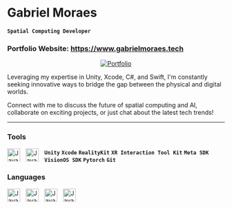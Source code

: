 # Gabriel Moraes
**` Spatial Computing Developer `**

### Portfolio Website: https://www.gabrielmoraes.tech

<p align="center">
  
  <a href="https://gabrielmoraes.tech">
        <img alt="Portfolio" title="Portfolio" src="https://freshidea.com/jonah/app/DenverCoder1-profile-views"/></a>
</p>


Leveraging my expertise in Unity, Xcode, C#, and Swift, I'm constantly seeking innovative ways to bridge the gap between the physical and digital worlds.

Connect with me to discuss the future of spatial computing and AI, collaborate on exciting projects, or just chat about the latest tech trends!

---

### Tools

<img align="left" alt="Java" width="30px" style="padding-right:10px;" src="https://cdn.jsdelivr.net/gh/devicons/devicon/icons/unity/unity-original-wordmark.svg" />
<img align="left" alt="Java" width="30px" style="padding-right:10px;" src="https://cdn.jsdelivr.net/gh/devicons/devicon/icons/xcode/xcode-original.svg" />

**`Unity`** **`Xcode`** **`RealityKit`** **`XR Interaction Tool Kit`** **`Meta SDK`**  **`VisionOS SDK`** **`Pytorch`** **`Git`**

### Languages

<img align="left" alt="Java" width="30px" style="padding-right:10px;" src="https://cdn.worldvectorlogo.com/logos/c--4.svg" />
<img align="left" alt="Java" width="30px" style="padding-right:10px;"
    src="https://cdn.jsdelivr.net/gh/devicons/devicon/icons/swift/swift-original.svg" />
<img align="left" alt="Java" width="30px" style="padding-right:10px;"
    src="https://cdn.jsdelivr.net/gh/devicons/devicon/icons/python/python-original.svg" />
<img align="left" alt="Java" width="30px" style="padding-right:10px;"      
    src="https://www.svgrepo.com/show/331760/sql-database-generic.svg" />

